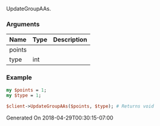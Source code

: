UpdateGroupAAs.
### Arguments
**Name**|**Type**|**Description**
:---|:---|:---
points||
type|int|

### Example

```perl
my $points = 1;
my $type = 1;

$client->UpdateGroupAAs($points, $type); # Returns void
```


Generated On 2018-04-29T00:30:15-07:00